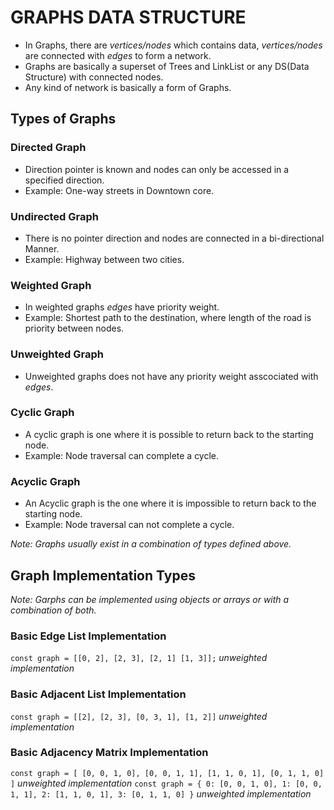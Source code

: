 # GRAPHS DATA STRUCTURE

- In Graphs, there are _vertices/nodes_ which contains data, _vertices/nodes_ are connected with _edges_ to form a network.
- Graphs are basically a superset of Trees and LinkList or any DS(Data Structure) with connected nodes.
- Any kind of network is basically a form of Graphs.

## Types of Graphs

### Directed Graph

- Direction pointer is known and nodes can only be accessed in a specified direction.
- Example: One-way streets in Downtown core.

### Undirected Graph

- There is no pointer direction and nodes are connected in a bi-directional Manner.
- Example: Highway between two cities.

### Weighted Graph

- In weighted graphs _edges_ have priority weight.
- Example: Shortest path to the destination, where length of the road is priority between nodes.

### Unweighted Graph

- Unweighted graphs does not have any priority weight asscociated with _edges_.

### Cyclic Graph

- A cyclic graph is one where it is possible to return back to the starting node.
- Example: Node traversal can complete a cycle.

### Acyclic Graph

- An Acyclic graph is the one where it is impossible to return back to the starting node.
- Example: Node traversal can not complete a cycle.

_Note: Graphs usually exist in a combination of types defined above._

## Graph Implementation Types

_Note: Garphs can be implemented using objects or arrays or with a combination of both._

### Basic Edge List Implementation

`const graph = [[0, 2], [2, 3], [2, 1] [1, 3]];` _unweighted implementation_

### Basic Adjacent List Implementation

`const graph = [[2], [2, 3], [0, 3, 1], [1, 2]]` _unweighted implementation_

### Basic Adjacency Matrix Implementation

`const graph = [ [0, 0, 1, 0], [0, 0, 1, 1], [1, 1, 0, 1], [0, 1, 1, 0] ]` _unweighted implementation_
`const graph = { 0: [0, 0, 1, 0], 1: [0, 0, 1, 1], 2: [1, 1, 0, 1], 3: [0, 1, 1, 0] }` _unweighted implementation_
